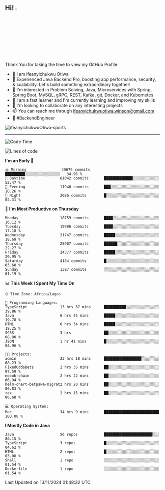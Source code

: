 <!-- BLOG-POST-LIST:START --><!-- BLOG-POST-LIST:END -->

## Hi! <img src="https://media.giphy.com/media/hvRJCLFzcasrR4ia7z/giphy.gif" width="4%"> 

Thank You for taking the time to view my GitHub Profile

- 👋 I am Ifeanyichukwu Otiwa
- 🚀 Experienced Java Backend Pro, boosting app performance, security, & scalability. Let's build something extraordinary together!
- 👀 I'm interested in Problem Solving, Java, Microservices with Spring, Spring Boot, MySQL, gRPC, REST, Kafka, git, Docker, and Kubernetes
- 🌱 I am a fast learner and I'm currently learning and improving my skills
- 💞️ I'm looking to collaborate on any interesting projects
- 📫 You can reach me through ifeanyichukwuotiwa.winson@gmail.com
- 🚀 #BackendEngineer

<p align="left" marginTop="10px"> <img src="https://komarev.com/ghpvc/?username=ifeanyichukwuOtiwa-sports&label=Profile%20views&color=0e75b6&style=for-the-badge" alt="ifeanyichukwuOtiwa-sports" /> </p>

***

<!--START_SECTION:waka-->
![Code Time](http://img.shields.io/badge/Code%20Time-3%2C125%20hrs%2039%20mins-blue)

![Lines of code](https://img.shields.io/badge/From%20Hello%20World%20I%27ve%20Written-29.1%20million%20lines%20of%20code-blue)

**I'm an Early 🐤** 

```text
🌞 Morning                40679 commits       █████████░░░░░░░░░░░░░░░░   34.96 % 
🌆 Daytime                61042 commits       █████████████░░░░░░░░░░░░   52.47 % 
🌃 Evening                11940 commits       ███░░░░░░░░░░░░░░░░░░░░░░   10.26 % 
🌙 Night                  2686 commits        █░░░░░░░░░░░░░░░░░░░░░░░░   02.31 % 
```
📅 **I'm Most Productive on Thursday** 

```text
Monday                   18759 commits       ████░░░░░░░░░░░░░░░░░░░░░   16.12 % 
Tuesday                  19986 commits       ████░░░░░░░░░░░░░░░░░░░░░   17.18 % 
Wednesday                21747 commits       █████░░░░░░░░░░░░░░░░░░░░   18.69 % 
Thursday                 25907 commits       ██████░░░░░░░░░░░░░░░░░░░   22.27 % 
Friday                   24377 commits       █████░░░░░░░░░░░░░░░░░░░░   20.95 % 
Saturday                 4184 commits        █░░░░░░░░░░░░░░░░░░░░░░░░   03.60 % 
Sunday                   1387 commits        ░░░░░░░░░░░░░░░░░░░░░░░░░   01.19 % 
```


📊 **This Week I Spent My Time On** 

```text
🕑︎ Time Zone: Africa/Lagos

💬 Programming Languages: 
TypeScript               13 hrs 37 mins      ██████████░░░░░░░░░░░░░░░   39.86 % 
Java                     6 hrs 45 mins       █████░░░░░░░░░░░░░░░░░░░░   19.78 % 
HTML                     6 hrs 34 mins       █████░░░░░░░░░░░░░░░░░░░░   19.25 % 
SCSS                     3 hrs               ██░░░░░░░░░░░░░░░░░░░░░░░   08.80 % 
JSON                     1 hr 41 mins        █░░░░░░░░░░░░░░░░░░░░░░░░   04.96 % 

🐱‍💻 Projects: 
admin                    23 hrs 18 mins      █████████████████░░░░░░░░   68.23 % 
FixedOddsBets            2 hrs 35 mins       ██░░░░░░░░░░░░░░░░░░░░░░░   07.59 % 
nooob-chain              2 hrs 22 mins       ██░░░░░░░░░░░░░░░░░░░░░░░   06.94 % 
helm-chart-betpawa-migrat2 hrs 20 mins       ██░░░░░░░░░░░░░░░░░░░░░░░   06.83 % 
tax                      2 hrs 15 mins       ██░░░░░░░░░░░░░░░░░░░░░░░   06.60 % 

💻 Operating System: 
Mac                      34 hrs 9 mins       █████████████████████████   100.00 % 
```

**I Mostly Code in Java** 

```text
Java                     56 repos            ██████████████████████░░░   86.15 % 
TypeScript               3 repos             █░░░░░░░░░░░░░░░░░░░░░░░░   04.62 % 
HTML                     2 repos             █░░░░░░░░░░░░░░░░░░░░░░░░   03.08 % 
Shell                    1 repo              ░░░░░░░░░░░░░░░░░░░░░░░░░   01.54 % 
Dockerfile               1 repo              ░░░░░░░░░░░░░░░░░░░░░░░░░   01.54 % 
```




 Last Updated on 13/11/2024 01:48:32 UTC
<!--END_SECTION:waka-->

<!--
<p align="center">
![trophy](https://github-profile-trophy.vercel.app/?username=ifeanyichukwuOtiwa-sports&theme=onedark) (https://github.com/ryo-ma/github-profile-trophy)
</p>
-->

<!---
ifeanyi-otiwa/ifeanyi-otiwa is a ✨ special ✨ repository because its `README.md` (this file) appears on your GitHub profile.
You can click the Preview link to take a look at your changes.
--->
